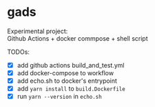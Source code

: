 # gads

Experimental project:   
Github Actions + docker commpose + shell script

TODOs:
- [x] add github actions build_and_test.yml
- [x] add docker-compose to workflow
- [x] add echo.sh to docker's entrypoint
- [x] add `yarn install` to `build.Dockerfile`
- [x] run `yarn --version` in `echo.sh`

